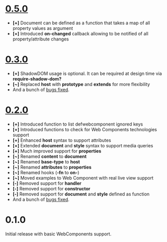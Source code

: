# [0.5.0](https://github.com/jeluard/lucuma/issues?q=is%3Aclosed+milestone%3A0.5.0)

* **[+]** Document can be defined as a function that takes a map of all property values as argument
* **[+]** Introduced **on-changed** callback allowing to be notified of all property/attribute changes

# [0.3.0](https://github.com/jeluard/lucuma/issues?q=is%3Aclosed+milestone%3A0.3.0)

* **[+]** ShadowDOM usage is optional. It can be required at design time via **require-shadow-dom?**
* **[~]** Replaced **host** with **prototype** and **extends** for more flexibility
* And a bunch of [bugs fixed](https://github.com/jeluard/lucuma/issues?q=label%3Abug+milestone%3A0.3.0+is%3Aclosed).

# [0.2.0](https://github.com/jeluard/lucuma/issues?q=is%3Aclosed+milestone%3A0.2.0)

* **[+]** Introduced function to list defwebcomponent ignored keys
* **[+]** Introduced functions to check for Web Components technologies support
* **[+]** Enhanced **host** syntax to support attributes
* **[+]** Extended **document** and **style** syntax to support media queries
* **[+]** Much improved support for **properties**
* **[~]** Renamed **content** to **document**
* **[~]** Renamed **base-type** to **host**
* **[~]** Renamed **attributes** to **properties**
* **[~]** Renamed hooks (**-fn** to **on-**)
* **[~]** Moved examples to Web Component with real live view support
* **[-]** Removed support for **handler**
* **[-]** Removed support for **constructor**
* **[-]** Removed support for **document** and **style** defined as function
* And a bunch of [bugs fixed](https://github.com/jeluard/lucuma/issues?q=label%3Abug+milestone%3A0.2.0+is%3Aclosed).

# 0.1.0

Initial release with basic WebComponents support.
